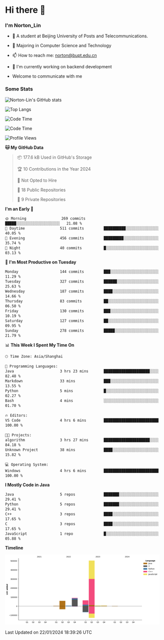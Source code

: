 
# Hi there 👋

### I'm Norton_Lin
- 🏫 A student at Beijing University of Posts and Telecommunications.
- 🌱 Majoring in Computer Science and Technology
- 📫 How to reach me: norton@bupt.edu.cn
- 🌱 I'm currently working on backend development

- Welcome to communicate with me

### Some Stats
![Norton-Lin's GitHub stats](https://github-readme-stats.vercel.app/api?username=Norton-Lin&count_private=true&show_icons=true&theme=radical)

![Top Langs](https://github-readme-stats.vercel.app/api/top-langs/?username=Norton-Lin&langs_count=10&layout=compact)

![Code Time](https://github-readme-stats.vercel.app/api/wakatime?username=Norton_Lin)

<!--START_SECTION:waka-->
![Code Time](http://img.shields.io/badge/Code%20Time-459%20hrs%201%20min-blue)

![Profile Views](http://img.shields.io/badge/Profile%20Views-8-blue)

**🐱 My GitHub Data** 

> 📦 177.6 kB Used in GitHub's Storage 
 > 
> 🏆 10 Contributions in the Year 2024
 > 
> 🚫 Not Opted to Hire
 > 
> 📜 18 Public Repositories 
 > 
> 🔑 9 Private Repositories 
 > 
**I'm an Early 🐤** 

```text
🌞 Morning                269 commits         █████░░░░░░░░░░░░░░░░░░░░   21.08 % 
🌆 Daytime                511 commits         ██████████░░░░░░░░░░░░░░░   40.05 % 
🌃 Evening                456 commits         █████████░░░░░░░░░░░░░░░░   35.74 % 
🌙 Night                  40 commits          █░░░░░░░░░░░░░░░░░░░░░░░░   03.13 % 
```
📅 **I'm Most Productive on Tuesday** 

```text
Monday                   144 commits         ███░░░░░░░░░░░░░░░░░░░░░░   11.29 % 
Tuesday                  327 commits         ██████░░░░░░░░░░░░░░░░░░░   25.63 % 
Wednesday                187 commits         ████░░░░░░░░░░░░░░░░░░░░░   14.66 % 
Thursday                 83 commits          ██░░░░░░░░░░░░░░░░░░░░░░░   06.50 % 
Friday                   130 commits         ███░░░░░░░░░░░░░░░░░░░░░░   10.19 % 
Saturday                 127 commits         ██░░░░░░░░░░░░░░░░░░░░░░░   09.95 % 
Sunday                   278 commits         █████░░░░░░░░░░░░░░░░░░░░   21.79 % 
```


📊 **This Week I Spent My Time On** 

```text
🕑︎ Time Zone: Asia/Shanghai

💬 Programming Languages: 
Java                     3 hrs 23 mins       █████████████████████░░░░   82.48 % 
Markdown                 33 mins             ███░░░░░░░░░░░░░░░░░░░░░░   13.55 % 
Python                   5 mins              █░░░░░░░░░░░░░░░░░░░░░░░░   02.27 % 
Bash                     4 mins              ░░░░░░░░░░░░░░░░░░░░░░░░░   01.70 % 

🔥 Editors: 
VS Code                  4 hrs 6 mins        █████████████████████████   100.00 % 

🐱‍💻 Projects: 
algorithm                3 hrs 27 mins       █████████████████████░░░░   84.18 % 
Unknown Project          38 mins             ████░░░░░░░░░░░░░░░░░░░░░   15.82 % 

💻 Operating System: 
Windows                  4 hrs 6 mins        █████████████████████████   100.00 % 
```

**I Mostly Code in Java** 

```text
Java                     5 repos             ███████░░░░░░░░░░░░░░░░░░   29.41 % 
Python                   5 repos             ███████░░░░░░░░░░░░░░░░░░   29.41 % 
C++                      3 repos             ████░░░░░░░░░░░░░░░░░░░░░   17.65 % 
C                        3 repos             ████░░░░░░░░░░░░░░░░░░░░░   17.65 % 
JavaScript               1 repo              █░░░░░░░░░░░░░░░░░░░░░░░░   05.88 % 
```



**Timeline**

![Lines of Code chart](https://raw.githubusercontent.com/Norton-Lin/Norton-Lin/main/assets/bar_graph.png)


 Last Updated on 22/01/2024 18:39:26 UTC
<!--END_SECTION:waka-->
